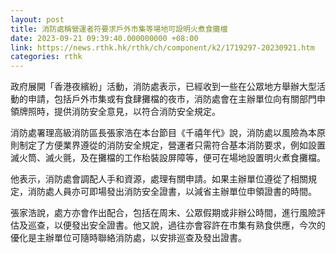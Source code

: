 ```yaml
---
layout: post
title: 消防處稱營運者符要求戶外市集等場地可設明火煮食攤檔
date: 2023-09-21 09:39:40.000000000 +08:00
link: https://news.rthk.hk/rthk/ch/component/k2/1719297-20230921.htm
categories: rthk
---
```


政府展開「香港夜繽紛」活動，消防處表示，已經收到一些在公眾地方舉辦大型活動的申請，包括戶外市集或有食肆攤檔的夜市，消防處會在主辦單位向有關部門申領牌照時，提供消防安全意見，以符合消防安全規定。

消防處署理高級消防區長張家浩在本台節目《千禧年代》說，消防處以風險為本原則制定了方便業界遵從的消防安全規定，營運者只需符合基本消防要求，例如設置滅火筒、滅火氈，及在攤檔的工作枱裝設屏障等，便可在場地設置明火煮食攤檔。

他表示，消防處會調配人手和資源，處理有關申請。如果主辦單位遵從了相關規定，消防處人員亦可即場發出消防安全證書，以減省主辦單位申領證書的時間。

張家浩說，處方亦會作出配合，包括在周末、公眾假期或非辦公時間，進行風險評估及巡查，以便發出安全證書。他又說，過往亦會容許在市集有熟食供應，今次的優化是主辦單位可隨時聯絡消防處，以安排巡查及發出證書。
